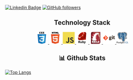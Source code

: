 [![Linkedin Badge](https://img.shields.io/badge/-KyleMiller-blue?style=flat-square&logo=Linkedin&logoColor=white&link=https://www.linkedin.com/in/kyleshigerumiller/)](https://www.linkedin.com/in/kyleshigerumiller/) 
[![GitHub followers](https://img.shields.io/github/followers/kylemiller13?style=social)](https://www.github.com/kylemiller13) 
<h2 align="center">Technology Stack </h2> 
<p align="center"> <a href="https://www.w3schools.com/css/" target="_blank"> <img src="https://raw.githubusercontent.com/devicons/devicon/master/icons/css3/css3-original-wordmark.svg" alt="css3" width="40" height="40"/> </a>
<a href="https://www.w3.org/html/" target="_blank"> <img src="https://raw.githubusercontent.com/devicons/devicon/master/icons/html5/html5-original-wordmark.svg" alt="html5" width="40" height="40"/> </a> 
<a href="https://developer.mozilla.org/en-US/docs/Web/JavaScript" target="_blank"> <img src="https://raw.githubusercontent.com/devicons/devicon/master/icons/javascript/javascript-original.svg" alt="javascript" width="40" height="40"/> </a> 
<a href="https://www.ruby-lang.org/en/" target="_blank"> <img src="https://raw.githubusercontent.com/devicons/devicon/master/icons/ruby/ruby-original-wordmark.svg" alt="ruby" width="40" height="40"/></a><a href="https://rubyonrails.org/" target="_blank"> <img src="https://raw.githubusercontent.com/devicons/devicon/master/icons/rails/rails-original-wordmark.svg" alt="rails" width="40" height="40"/> </a> 
<a href="https://www.w3schools.com/git/" target="_blank"> <img src="https://raw.githubusercontent.com/devicons/devicon/master/icons/git/git-original-wordmark.svg" alt="git" width="40" height="40"/> </a><a href="https://www.postgresguide.com/utilities/psql/" target="_blank"> <img src="https://raw.githubusercontent.com/devicons/devicon/master/icons/postgresql/postgresql-original-wordmark.svg" alt="postgresql" width="40" height="40"/> </a>  </p>

<h2 align="center">📊 Github Stats </h2> 

[![Top Langs](https://github-readme-stats.vercel.app/api/top-langs/?username=kylemiller13&layout=compact)](https://github.com/kylemiller13/github-readme-stats)
